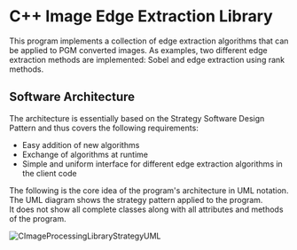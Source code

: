 # C++ Image Edge Extraction Library

This program implements a collection of edge extraction algorithms that can be applied to PGM converted images.
As examples, two different edge extraction methods are implemented: Sobel and edge extraction using rank methods.<br>

## Software Architecture

The architecture is essentially based on the Strategy Software Design Pattern and thus covers the following requirements:<br>
* Easy addition of new algorithms
* Exchange of algorithms at runtime
* Simple and uniform interface for different edge extraction algorithms in the client code 


The following is the core idea of the program's architecture in UML notation.<br>
The UML diagram shows the strategy pattern applied to the program.<br>
It does not show all complete classes along with all attributes and methods of the program.<br>

![CImageProcessingLibraryStrategyUML](.CppImageProcessingLibrary/git_images/CImageProcessingLibrary-StrategyUMLClass.png "CImageProcessingLibrary-StrategyUML")


